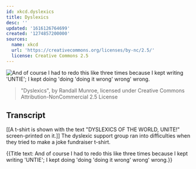 ```yaml
---
id: xkcd.dyslexics
title: Dyslexics
desc: ''
updated: '1616126764699'
created: '1274857200000'
sources:
  name: xkcd
  url: 'https://creativecommons.org/licenses/by-nc/2.5/'
  license: Creative Commons 2.5
---
```

![And of course I had to redo this like three times because I kept writing 'UNTIE'; I kept doing 'doing 'doing it wrong' wrong' wrong.](https://imgs.xkcd.com/comics/dyslexics.png)
> "Dyslexics", by Randall Munroe, licensed under Creative Commons Attribution-NonCommercial 2.5 License

## Transcript
[[A t-shirt is shown with the text "DYSLEXICS OF THE WORLD, UNITE!" screen-printed on it.]]
The dyslexic support group ran into difficulties when they tried to make a joke fundraiser t-shirt.

{{Title text: And of course I had to redo this like three times because I kept writing 'UNTIE'; I kept doing 'doing 'doing it wrong' wrong' wrong.}}
